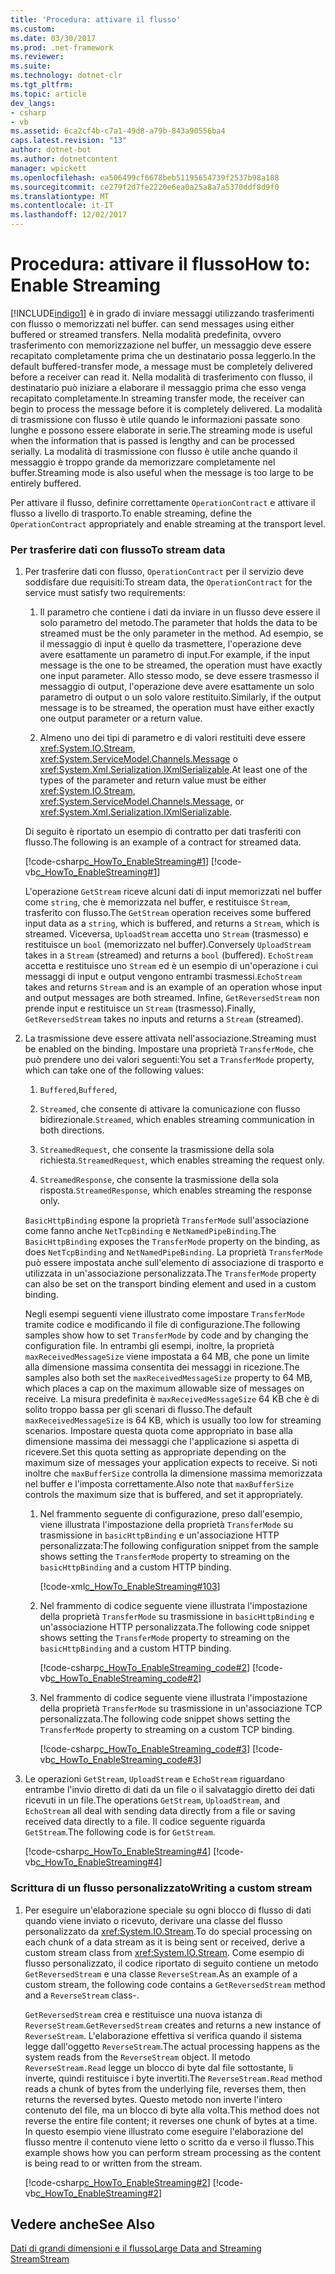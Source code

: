 ```yaml
---
title: 'Procedura: attivare il flusso'
ms.custom: 
ms.date: 03/30/2017
ms.prod: .net-framework
ms.reviewer: 
ms.suite: 
ms.technology: dotnet-clr
ms.tgt_pltfrm: 
ms.topic: article
dev_langs:
- csharp
- vb
ms.assetid: 6ca2cf4b-c7a1-49d8-a79b-843a90556ba4
caps.latest.revision: "13"
author: dotnet-bot
ms.author: dotnetcontent
manager: wpickett
ms.openlocfilehash: ea506499cf6678beb51195654739f2537b98a188
ms.sourcegitcommit: ce279f2d7fe2220e6ea0a25a8a7a5370ddf8d9f0
ms.translationtype: MT
ms.contentlocale: it-IT
ms.lasthandoff: 12/02/2017
---
```

# <a name="how-to-enable-streaming"></a><span data-ttu-id="23d8d-102">Procedura: attivare il flusso</span><span class="sxs-lookup"><span data-stu-id="23d8d-102">How to: Enable Streaming</span></span>
[!INCLUDE[indigo1](../../../../includes/indigo1-md.md)]<span data-ttu-id="23d8d-103"> è in grado di inviare messaggi utilizzando trasferimenti con flusso o memorizzati nel buffer.</span><span class="sxs-lookup"><span data-stu-id="23d8d-103"> can send messages using either buffered or streamed transfers.</span></span> <span data-ttu-id="23d8d-104">Nella modalità predefinita, ovvero trasferimento con memorizzazione nel buffer, un messaggio deve essere recapitato completamente prima che un destinatario possa leggerlo.</span><span class="sxs-lookup"><span data-stu-id="23d8d-104">In the default buffered-transfer mode, a message must be completely delivered before a receiver can read it.</span></span> <span data-ttu-id="23d8d-105">Nella modalità di trasferimento con flusso, il destinatario può iniziare a elaborare il messaggio prima che esso venga recapitato completamente.</span><span class="sxs-lookup"><span data-stu-id="23d8d-105">In streaming transfer mode, the receiver can begin to process the message before it is completely delivered.</span></span> <span data-ttu-id="23d8d-106">La modalità di trasmissione con flusso è utile quando le informazioni passate sono lunghe e possono essere elaborate in serie.</span><span class="sxs-lookup"><span data-stu-id="23d8d-106">The streaming mode is useful when the information that is passed is lengthy and can be processed serially.</span></span> <span data-ttu-id="23d8d-107">La modalità di trasmissione con flusso è utile anche quando il messaggio è troppo grande da memorizzare completamente nel buffer.</span><span class="sxs-lookup"><span data-stu-id="23d8d-107">Streaming mode is also useful when the message is too large to be entirely buffered.</span></span>  
  
 <span data-ttu-id="23d8d-108">Per attivare il flusso, definire correttamente `OperationContract` e attivare il flusso a livello di trasporto.</span><span class="sxs-lookup"><span data-stu-id="23d8d-108">To enable streaming, define the `OperationContract` appropriately and enable streaming at the transport level.</span></span>  
  
### <a name="to-stream-data"></a><span data-ttu-id="23d8d-109">Per trasferire dati con flusso</span><span class="sxs-lookup"><span data-stu-id="23d8d-109">To stream data</span></span>  
  
1.  <span data-ttu-id="23d8d-110">Per trasferire dati con flusso, `OperationContract` per il servizio deve soddisfare due requisiti:</span><span class="sxs-lookup"><span data-stu-id="23d8d-110">To stream data, the `OperationContract` for the service must satisfy two requirements:</span></span>  
  
    1.  <span data-ttu-id="23d8d-111">Il parametro che contiene i dati da inviare in un flusso deve essere il solo parametro del metodo.</span><span class="sxs-lookup"><span data-stu-id="23d8d-111">The parameter that holds the data to be streamed must be the only parameter in the method.</span></span> <span data-ttu-id="23d8d-112">Ad esempio, se il messaggio di input è quello da trasmettere, l'operazione deve avere esattamente un parametro di input.</span><span class="sxs-lookup"><span data-stu-id="23d8d-112">For example, if the input message is the one to be streamed, the operation must have exactly one input parameter.</span></span> <span data-ttu-id="23d8d-113">Allo stesso modo, se deve essere trasmesso il messaggio di output, l'operazione deve avere esattamente un solo parametro di output o un solo valore restituito.</span><span class="sxs-lookup"><span data-stu-id="23d8d-113">Similarly, if the output message is to be streamed, the operation must have either exactly one output parameter or a return value.</span></span>  
  
    2.  <span data-ttu-id="23d8d-114">Almeno uno dei tipi di parametro e di valori restituiti deve essere <xref:System.IO.Stream>, <xref:System.ServiceModel.Channels.Message> o <xref:System.Xml.Serialization.IXmlSerializable>.</span><span class="sxs-lookup"><span data-stu-id="23d8d-114">At least one of the types of the parameter and return value must be either <xref:System.IO.Stream>, <xref:System.ServiceModel.Channels.Message>, or <xref:System.Xml.Serialization.IXmlSerializable>.</span></span>  
  
     <span data-ttu-id="23d8d-115">Di seguito è riportato un esempio di contratto per dati trasferiti con flusso.</span><span class="sxs-lookup"><span data-stu-id="23d8d-115">The following is an example of a contract for streamed data.</span></span>  
  
     [!code-csharp[c_HowTo_EnableStreaming#1](../../../../samples/snippets/csharp/VS_Snippets_CFX/c_howto_enablestreaming/cs/service.cs#1)]
     [!code-vb[c_HowTo_EnableStreaming#1](../../../../samples/snippets/visualbasic/VS_Snippets_CFX/c_howto_enablestreaming/vb/service.vb#1)]  
  
     <span data-ttu-id="23d8d-116">L'operazione `GetStream` riceve alcuni dati di input memorizzati nel buffer come `string`, che è memorizzata nel buffer, e restituisce `Stream`, trasferito con flusso.</span><span class="sxs-lookup"><span data-stu-id="23d8d-116">The `GetStream` operation receives some buffered input data as a `string`, which is buffered, and returns a `Stream`, which is streamed.</span></span> <span data-ttu-id="23d8d-117">Viceversa, `UploadStream` accetta uno `Stream` (trasmesso) e restituisce un `bool` (memorizzato nel buffer).</span><span class="sxs-lookup"><span data-stu-id="23d8d-117">Conversely `UploadStream` takes in a `Stream` (streamed) and returns a `bool` (buffered).</span></span> <span data-ttu-id="23d8d-118">`EchoStream` accetta e restituisce uno `Stream` ed è un esempio di un'operazione i cui messaggi di input e output vengono entrambi trasmessi.</span><span class="sxs-lookup"><span data-stu-id="23d8d-118">`EchoStream` takes and returns `Stream` and is an example of an operation whose input and output messages are both streamed.</span></span> <span data-ttu-id="23d8d-119">Infine, `GetReversedStream` non prende input e restituisce un `Stream` (trasmesso).</span><span class="sxs-lookup"><span data-stu-id="23d8d-119">Finally, `GetReversedStream` takes no inputs and returns a `Stream` (streamed).</span></span>  
  
2.  <span data-ttu-id="23d8d-120">La trasmissione deve essere attivata nell'associazione.</span><span class="sxs-lookup"><span data-stu-id="23d8d-120">Streaming must be enabled on the binding.</span></span> <span data-ttu-id="23d8d-121">Impostare una proprietà `TransferMode`, che può prendere uno dei valori seguenti:</span><span class="sxs-lookup"><span data-stu-id="23d8d-121">You set a `TransferMode` property, which can take one of the following values:</span></span>  
  
    1.  <span data-ttu-id="23d8d-122">`Buffered`,</span><span class="sxs-lookup"><span data-stu-id="23d8d-122">`Buffered`,</span></span>  
  
    2.  <span data-ttu-id="23d8d-123">`Streamed`, che consente di attivare la comunicazione con flusso bidirezionale.</span><span class="sxs-lookup"><span data-stu-id="23d8d-123">`Streamed`, which enables streaming communication in both directions.</span></span>  
  
    3.  <span data-ttu-id="23d8d-124">`StreamedRequest`, che consente la trasmissione della sola richiesta.</span><span class="sxs-lookup"><span data-stu-id="23d8d-124">`StreamedRequest`, which enables streaming the request only.</span></span>  
  
    4.  <span data-ttu-id="23d8d-125">`StreamedResponse`, che consente la trasmissione della sola risposta.</span><span class="sxs-lookup"><span data-stu-id="23d8d-125">`StreamedResponse`, which enables streaming the response only.</span></span>  
  
     <span data-ttu-id="23d8d-126">`BasicHttpBinding` espone la proprietà `TransferMode` sull'associazione come fanno anche `NetTcpBinding` e `NetNamedPipeBinding`.</span><span class="sxs-lookup"><span data-stu-id="23d8d-126">The `BasicHttpBinding` exposes the `TransferMode` property on the binding, as does `NetTcpBinding` and `NetNamedPipeBinding`.</span></span> <span data-ttu-id="23d8d-127">La proprietà `TransferMode` può essere impostata anche sull'elemento di associazione di trasporto e utilizzata in un'associazione personalizzata.</span><span class="sxs-lookup"><span data-stu-id="23d8d-127">The `TransferMode` property can also be set on the transport binding element and used in a custom binding.</span></span>  
  
     <span data-ttu-id="23d8d-128">Negli esempi seguenti viene illustrato come impostare `TransferMode` tramite codice e modificando il file di configurazione.</span><span class="sxs-lookup"><span data-stu-id="23d8d-128">The following samples show how to set `TransferMode` by code and by changing the configuration file.</span></span> <span data-ttu-id="23d8d-129">In entrambi gli esempi, inoltre, la proprietà `maxReceivedMessageSize` viene impostata a 64 MB, che pone un limite alla dimensione massima consentita dei messaggi in ricezione.</span><span class="sxs-lookup"><span data-stu-id="23d8d-129">The samples also both set the `maxReceivedMessageSize` property to 64 MB, which places a cap on the maximum allowable size of messages on receive.</span></span> <span data-ttu-id="23d8d-130">La misura predefinita è `maxReceivedMessageSize` 64 KB che è di solito troppo bassa per gli scenari di flusso.</span><span class="sxs-lookup"><span data-stu-id="23d8d-130">The default `maxReceivedMessageSize` is 64 KB, which is usually too low for streaming scenarios.</span></span> <span data-ttu-id="23d8d-131">Impostare questa quota come appropriato in base alla dimensione massima dei messaggi che l'applicazione si aspetta di ricevere.</span><span class="sxs-lookup"><span data-stu-id="23d8d-131">Set this quota setting as appropriate depending on the maximum size of messages your application expects to receive.</span></span> <span data-ttu-id="23d8d-132">Si noti inoltre che `maxBufferSize` controlla la dimensione massima memorizzata nel buffer e l'imposta correttamente.</span><span class="sxs-lookup"><span data-stu-id="23d8d-132">Also note that `maxBufferSize` controls the maximum size that is buffered, and set it appropriately.</span></span>  
  
    1.  <span data-ttu-id="23d8d-133">Nel frammento seguente di configurazione, preso dall'esempio, viene illustrata l'impostazione della proprietà `TransferMode` su trasmissione in `basicHttpBinding` e un'associazione HTTP personalizzata:</span><span class="sxs-lookup"><span data-stu-id="23d8d-133">The following configuration snippet from the sample shows setting the `TransferMode` property to streaming on the `basicHttpBinding` and a custom HTTP binding.</span></span>  
  
         [!code-xml[c_HowTo_EnableStreaming#103](../../../../samples/snippets/csharp/VS_Snippets_CFX/c_howto_enablestreaming/common/app.config#103)]   
  
    2.  <span data-ttu-id="23d8d-134">Nel frammento di codice seguente viene illustrata l'impostazione della proprietà `TransferMode` su trasmissione in `basicHttpBinding` e un'associazione HTTP personalizzata.</span><span class="sxs-lookup"><span data-stu-id="23d8d-134">The following code snippet shows setting the `TransferMode` property to streaming on the `basicHttpBinding` and a custom HTTP binding.</span></span>  
  
         [!code-csharp[c_HowTo_EnableStreaming_code#2](../../../../samples/snippets/csharp/VS_Snippets_CFX/c_howto_enablestreaming_code/cs/c_howto_enablestreaming_code.cs#2)]
         [!code-vb[c_HowTo_EnableStreaming_code#2](../../../../samples/snippets/visualbasic/VS_Snippets_CFX/c_howto_enablestreaming_code/vb/c_howto_enablestreaming_code.vb#2)]  
  
    3.  <span data-ttu-id="23d8d-135">Nel frammento di codice seguente viene illustrata l'impostazione della proprietà `TransferMode` su trasmissione in un'associazione TCP personalizzata.</span><span class="sxs-lookup"><span data-stu-id="23d8d-135">The following code snippet shows setting the `TransferMode` property to streaming on a custom TCP binding.</span></span>  
  
         [!code-csharp[c_HowTo_EnableStreaming_code#3](../../../../samples/snippets/csharp/VS_Snippets_CFX/c_howto_enablestreaming_code/cs/c_howto_enablestreaming_code.cs#3)]
         [!code-vb[c_HowTo_EnableStreaming_code#3](../../../../samples/snippets/visualbasic/VS_Snippets_CFX/c_howto_enablestreaming_code/vb/c_howto_enablestreaming_code.vb#3)]  
  
3.  <span data-ttu-id="23d8d-136">Le operazioni `GetStream`, `UploadStream` e `EchoStream` riguardano entrambe l'invio diretto di dati da un file o il salvataggio diretto dei dati ricevuti in un file.</span><span class="sxs-lookup"><span data-stu-id="23d8d-136">The operations `GetStream`, `UploadStream`, and `EchoStream` all deal with sending data directly from a file or saving received data directly to a file.</span></span> <span data-ttu-id="23d8d-137">Il codice seguente riguarda `GetStream`.</span><span class="sxs-lookup"><span data-stu-id="23d8d-137">The following code is for `GetStream`.</span></span>  
  
     [!code-csharp[c_HowTo_EnableStreaming#4](../../../../samples/snippets/csharp/VS_Snippets_CFX/c_howto_enablestreaming/cs/service.cs#4)]
     [!code-vb[c_HowTo_EnableStreaming#4](../../../../samples/snippets/visualbasic/VS_Snippets_CFX/c_howto_enablestreaming/vb/service.vb#4)]  
  
### <a name="writing-a-custom-stream"></a><span data-ttu-id="23d8d-138">Scrittura di un flusso personalizzato</span><span class="sxs-lookup"><span data-stu-id="23d8d-138">Writing a custom stream</span></span>  
  
1.  <span data-ttu-id="23d8d-139">Per eseguire un'elaborazione speciale su ogni blocco di flusso di dati quando viene inviato o ricevuto, derivare una classe del flusso personalizzato da <xref:System.IO.Stream>.</span><span class="sxs-lookup"><span data-stu-id="23d8d-139">To do special processing on each chunk of a data stream as it is being sent or received, derive a custom stream class from <xref:System.IO.Stream>.</span></span> <span data-ttu-id="23d8d-140">Come esempio di flusso personalizzato, il codice riportato di seguito contiene un metodo `GetReversedStream` e una classe `ReverseStream`.</span><span class="sxs-lookup"><span data-stu-id="23d8d-140">As an example of a custom stream, the following code contains a `GetReversedStream` method and a `ReverseStream` class-.</span></span>  
  
     <span data-ttu-id="23d8d-141">`GetReversedStream` crea e restituisce una nuova istanza di `ReverseStream`.</span><span class="sxs-lookup"><span data-stu-id="23d8d-141">`GetReversedStream` creates and returns a new instance of `ReverseStream`.</span></span> <span data-ttu-id="23d8d-142">L'elaborazione effettiva si verifica quando il sistema legge dall'oggetto `ReverseStream`.</span><span class="sxs-lookup"><span data-stu-id="23d8d-142">The actual processing happens as the system reads from the `ReverseStream` object.</span></span> <span data-ttu-id="23d8d-143">Il metodo `ReverseStream.Read` legge un blocco di byte dal file sottostante, li inverte, quindi restituisce i byte invertiti.</span><span class="sxs-lookup"><span data-stu-id="23d8d-143">The `ReverseStream.Read` method reads a chunk of bytes from the underlying file, reverses them, then returns the reversed bytes.</span></span> <span data-ttu-id="23d8d-144">Questo metodo non inverte l'intero contenuto del file, ma un blocco di byte alla volta.</span><span class="sxs-lookup"><span data-stu-id="23d8d-144">This method does not reverse the entire file content; it reverses one chunk of bytes at a time.</span></span> <span data-ttu-id="23d8d-145">In questo esempio viene illustrato come eseguire l'elaborazione del flusso mentre il contenuto viene letto o scritto da e verso il flusso.</span><span class="sxs-lookup"><span data-stu-id="23d8d-145">This example shows how you can perform stream processing as the content is being read to or written from the stream.</span></span>  
  
     [!code-csharp[c_HowTo_EnableStreaming#2](../../../../samples/snippets/csharp/VS_Snippets_CFX/c_howto_enablestreaming/cs/service.cs#2)]
     [!code-vb[c_HowTo_EnableStreaming#2](../../../../samples/snippets/visualbasic/VS_Snippets_CFX/c_howto_enablestreaming/vb/service.vb#2)]  
  
## <a name="see-also"></a><span data-ttu-id="23d8d-146">Vedere anche</span><span class="sxs-lookup"><span data-stu-id="23d8d-146">See Also</span></span>  
 [<span data-ttu-id="23d8d-147">Dati di grandi dimensioni e il flusso</span><span class="sxs-lookup"><span data-stu-id="23d8d-147">Large Data and Streaming</span></span>](../../../../docs/framework/wcf/feature-details/large-data-and-streaming.md)  
 [<span data-ttu-id="23d8d-148">Stream</span><span class="sxs-lookup"><span data-stu-id="23d8d-148">Stream</span></span>](../../../../docs/framework/wcf/samples/stream.md)
